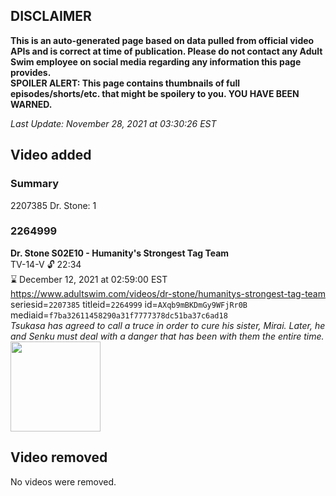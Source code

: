 ## DISCLAIMER
**This is an auto-generated page based on data pulled from official video APIs and is correct at time of publication. Please do not contact any Adult Swim employee on social media regarding any information this page provides.**  
**SPOILER ALERT: This page contains thumbnails of full episodes/shorts/etc. that might be spoilery to you. YOU HAVE BEEN WARNED.**  

_Last Update: November 28, 2021 at 03:30:26 EST_
## Video added
### Summary
2207385 Dr. Stone: 1  
### 2264999
**Dr. Stone S02E10 - Humanity's Strongest Tag Team**  
TV-14-V 🔓 22:34  
⌛ December 12, 2021 at 02:59:00 EST  
https://www.adultswim.com/videos/dr-stone/humanitys-strongest-tag-team  
seriesid=`2207385` titleid=`2264999` id=`AXqb9mBKDmGy9WFjRr0B` mediaid=`f7ba32611458290a31f7777378dc51ba37c6ad18`  
_Tsukasa has agreed to call a truce in order to cure his sister, Mirai. Later, he and Senku must deal with a danger that has been with them the entire time._  
<a href="https://media.cdn.adultswim.com/uploads/20210716/thumbnails/2_217161022462-DrStone_34_HumanitysStrongestTagTeam.png"><img src="https://media.cdn.adultswim.com/uploads/20210716/thumbnails/2_217161022462-DrStone_34_HumanitysStrongestTagTeam.png" height="144px" /></a>
## Video removed
No videos were removed.  
